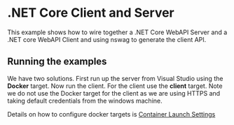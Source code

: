 # .NET Core Client and Server
This example shows how to wire together a .NET Core WebAPI Server and a .NET core WebAPI Client and using nswag to generate the client API.

## Running the examples 
We have two solutions. First run up the server from Visual Studio using the **Docker** target. Now run the client. For the client use the **client** target. Note we do not use the Docker target for the client as we are using HTTPS and taking default credentials from the windows machine. 

Details on how to configure docker targets is [Container Launch Settings](https://docs.microsoft.com/en-us/visualstudio/containers/container-launch-settings?view=vs-2022)

